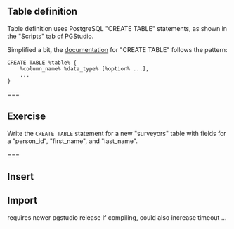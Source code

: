 ---
---

## Table definition

Table definition uses PostgreSQL  "CREATE TABLE" statements, as shown in the "Scripts" tab of PGStudio.

Simplified a bit, the [documentation](https://www.postgresql.org/docs/current/static/sql-createtable.html) for "CREATE TABLE" follows the pattern:

```
CREATE TABLE %table% {
    %column_name% %data_type% [%option% ...],
    ...
}
```

===

## Exercise

Write the `CREATE TABLE` statement for a new "surveyors" table with fields for a "person_id", "first_name", and "last_name".

===

## Insert

## Import

requires newer pgstudio release
if compiling, could also increase timeout ...
